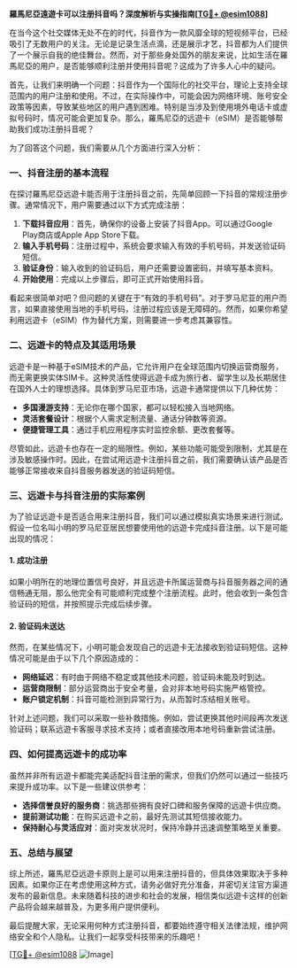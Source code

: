 **羅馬尼亞遠遊卡可以注册抖音吗？深度解析与实操指南[[TG💪+ @esim1088](https://t.me/s/esim1088)]**

在当今这个社交媒体无处不在的时代，抖音作为一款风靡全球的短视频平台，已经吸引了无数用户的关注。无论是记录生活点滴，还是展示才艺，抖音都为人们提供了一个展示自我的绝佳舞台。然而，对于那些身处国外的朋友来说，比如生活在羅馬尼亞的用户，是否能够顺利注册并使用抖音呢？这成为了许多人心中的疑问。

首先，让我们来明确一个问题：抖音作为一个国际化的社交平台，理论上支持全球范围内的用户注册和使用。不过，在实际操作中，可能会因为网络环境、账号安全政策等因素，导致某些地区的用户遇到困难。特别是当涉及到使用境外电话卡或虚拟号码时，情况可能会更加复杂。那么，羅馬尼亞的远遊卡（eSIM）是否能够帮助我们成功注册抖音呢？

为了回答这个问题，我们需要从几个方面进行深入分析：

### **一、抖音注册的基本流程**
在探讨羅馬尼亞远遊卡能否用于注册抖音之前，先简单回顾一下抖音的常规注册步骤。通常情况下，用户需要通过以下方式完成注册：
1. **下载抖音应用**：首先，确保你的设备上安装了抖音App。可以通过Google Play商店或Apple App Store下载。
2. **输入手机号码**：注册过程中，系统会要求输入有效的手机号码，并发送验证码短信。
3. **验证身份**：输入收到的验证码后，用户还需要设置密码，并填写基本资料。
4. **开始使用**：完成以上步骤后，即可正式开始使用抖音。

看起来很简单对吧？但问题的关键在于“有效的手机号码”。对于罗马尼亚的用户而言，如果直接使用当地的手机号码，注册过程应该是无障碍的。然而，如果你希望利用远遊卡（eSIM）作为替代方案，则需要进一步考虑其兼容性。

### **二、远遊卡的特点及其适用场景**
远遊卡是一种基于eSIM技术的产品，它允许用户在全球范围内切换运营商服务，而无需更换实体SIM卡。这种灵活性使得远遊卡成为旅行者、留学生以及长期居住在国外人士的理想选择。具体到罗马尼亚市场，远遊卡通常提供以下几种优势：
- **多国漫游支持**：无论你在哪个国家，都可以轻松接入当地网络。
- **灵活套餐设计**：根据个人需求定制流量、通话分钟数等资源。
- **便捷管理工具**：通过手机应用程序实时监控余额、更改套餐等。

尽管如此，远遊卡也存在一定的局限性。例如，某些功能可能受到限制，尤其是在涉及敏感操作时。因此，在尝试用远遊卡注册抖音之前，我们需要确认该产品是否能够正常接收来自抖音服务器发送的验证码短信。

### **三、远遊卡与抖音注册的实际案例**
为了验证远遊卡是否适合用来注册抖音，我们可以通过模拟真实场景来进行测试。假设一位名叫小明的罗马尼亚居民想要使用他的远遊卡完成抖音注册。以下是可能出现的情况：

#### **1. 成功注册**
如果小明所在的地理位置信号良好，并且远遊卡所属运营商与抖音服务器之间的通信畅通无阻，那么他完全有可能顺利完成整个注册流程。此时，他会收到一条包含验证码的短信，并按照提示完成后续步骤。

#### **2. 验证码未送达**
然而，在某些情况下，小明可能会发现自己的远遊卡无法接收到验证码短信。这种情况可能是由于以下几个原因造成的：
- **网络延迟**：有时由于网络不稳定或其他技术问题，验证码未能及时到达。
- **运营商限制**：部分运营商出于安全考量，会对非本地号码实施严格管控。
- **账户锁定机制**：抖音可能检测到异常行为，从而暂时冻结相关账号。

针对上述问题，我们可以采取一些补救措施。例如，尝试更换其他时间段再次发送验证码；联系远遊卡客服寻求技术支持；或者直接改用本地号码重新尝试注册。

### **四、如何提高远遊卡的成功率**
虽然并非所有远遊卡都能完美适配抖音注册的需求，但我们仍然可以通过一些技巧来提升成功率。以下是一些建议供参考：
- **选择信誉良好的服务商**：挑选那些拥有良好口碑和服务保障的远遊卡供应商。
- **提前测试功能**：在购买远遊卡之前，最好先测试其短信接收能力。
- **保持耐心与灵活应对**：面对突发状况时，保持冷静并迅速调整策略至关重要。

### **五、总结与展望**
综上所述，羅馬尼亞远遊卡原则上是可以用来注册抖音的，但具体效果取决于多种因素。如果你正在考虑使用这种方式，请务必做好充分准备，并密切关注官方渠道发布的最新信息。未来随着科技的进步和社会的发展，相信类似远遊卡这样的创新产品将会越来越普及，为更多用户提供便利。

最后提醒大家，无论采用何种方式注册抖音，都要始终遵守相关法律法规，维护网络安全和个人隐私。让我们一起享受科技带来的乐趣吧！

[[TG💪+ @esim1088](https://t.me/s/esim1088) ![Image](https://i.postimg.cc/4NQfJmqS/Snipaste-2025-05-13-00-14-12.png)]